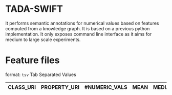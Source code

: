 # TADA-SWIFT
It performs semantic annotations for numerical values based on features computed from a knowledge graph. It is based on a previous python implementation. It only exposes command line interface as it aims for medium to large scale experiments.


# Feature files

format: `tsv` Tab Separated Values

| CLASS_URI | PROPERTY_URI | #NUMERIC_VALS | MEAN | MEDIAN | STD |
| :-------: | :----------: | :-----------: | :--: | :----: | :-: |



